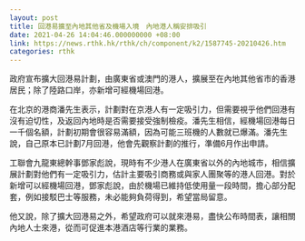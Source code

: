 ```yaml
---
layout: post
title: 回港易擴至內地其他省及機場入境　內地港人稱安排吸引
date: 2021-04-26 14:04:46.000000000 +08:00
link: https://news.rthk.hk/rthk/ch/component/k2/1587745-20210426.htm
categories: rthk
---
```


政府宣布擴大回港易計劃，由廣東省或澳門的港人，擴展至在內地其他省市的香港居民；除了陸路口岸，亦新增可經機場回港。

在北京的港商潘先生表示，計劃對在京港人有一定吸引力，但需要視乎他們回港有沒有迫切性，及返回內地時是否需要接受強制檢疫。潘先生相信，經機場回港每日一千個名額，計劃初期會很容易滿額，因為可能三班機的人數就已爆滿。潘先生說，自己原本已計劃7月回港，他會先觀察計劃的推行，準備6月作出申請。

工聯會九龍東總幹事鄧家彪說，現時有不少港人在廣東省以外的內地城市，相信擴展計劃對他們有一定吸引力，估計主要吸引商務或與家人團聚等的港人回港。對於新增可以經機場回港，鄧家彪說，由於機場已維持低使用量一段時間，擔心部分配套，例如接駁巴士等服務，未必能夠負荷得到，希望當局留意。

他又說，除了擴大回港易之外，希望政府可以就來港易，盡快公布時間表，讓相關內地人士來港，從而可促進本港酒店等行業的業務。

